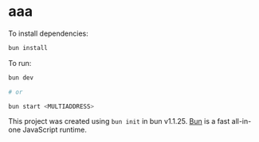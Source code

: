 # aaa

To install dependencies:

```bash
bun install
```

To run:

```bash
bun dev

# or

bun start <MULTIADDRESS>
```

This project was created using `bun init` in bun v1.1.25. [Bun](https://bun.sh) is a fast all-in-one JavaScript runtime.
